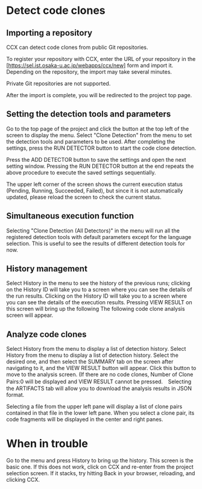 # Detect code clones #
## Importing a repository ##
CCX can detect code clones from public Git repositories.

To register your repository with CCX, enter the URL of your repository in the [https://sel.ist.osaka-u.ac.jp/webapps/ccx/new] form and import it. Depending on the repository, the import may take several minutes.

Private Git repositories are not supported.

After the import is complete, you will be redirected to the project top page.

## Setting the detection tools and parameters ##
Go to the top page of the project and click the button at the top left of the screen to display the menu. Select "Clone Detection" from the menu to set the detection tools and parameters to be used.
After completing the settings, press the RUN DETECTOR button to start the code clone detection.

Press the ADD DETECTOR button to save the settings and open the next setting window. Pressing the RUN DETECTOR button at the end repeats the above procedure to execute the saved settings sequentially.

The upper left corner of the screen shows the current execution status (Pending, Running, Succeeded, Failed), but since it is not automatically updated, please reload the screen to check the current status.

## Simultaneous execution function ##
Selecting "Clone Detection (All Detectors)" in the menu will run all the registered detection tools with default parameters except for the language selection.
This is useful to see the results of different detection tools for now.

## History management ##
Select History in the menu to see the history of the previous runs; clicking on the History ID will take you to a screen where you can see the details of the run results. Clicking on the History ID will take you to a screen where you can see the details of the execution results. Pressing VIEW RESULT on this screen will bring up the following
The following code clone analysis screen will appear.

## Analyze code clones ##
Select History from the menu to display a list of detection history. 
Select History from the menu to display a list of detection history. Select the desired one, and then select the SUMMARY tab on the screen after navigating to it, and the VIEW RESULT button will appear. Click this button to move to the analysis screen. (If there are no code clones, Number of Clone Pairs:0 will be displayed and VIEW RESULT cannot be pressed.　Selecting the ARTIFACTS tab will allow you to download the analysis results in JSON format.

Selecting a file from the upper left pane will display a list of clone pairs contained in that file in the lower left pane. When you select a clone pair, its code fragments will be displayed in the center and right panes.

# When in trouble #
Go to the menu and press History to bring up the history. This screen is the basic one.
If this does not work, click on CCX and re-enter from the project selection screen.
If it stacks, try hitting Back in your browser, reloading, and clicking CCX.

